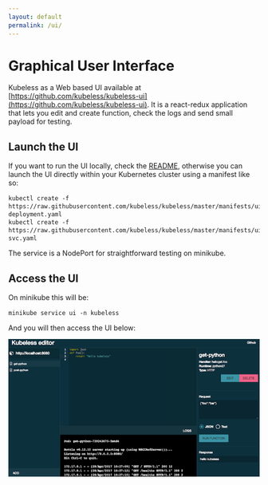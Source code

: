 ```yaml
---
layout: default
permalink: /ui/
---
```


# Graphical User Interface

Kubeless as a Web based UI available at [https://github.com/kubeless/kubeless-ui](https://github.com/kubeless/kubeless-ui). It is a react-redux application that lets you edit and create function, check the logs and send small payload for testing.


## Launch the UI

If you want to run the UI locally, check the [README](https://github.com/kubeless/kubeless-ui/blob/master/README.md), otherwise you can launch the UI directly within your Kubernetes cluster using a manifest like so:

```
kubectl create -f https://raw.githubusercontent.com/kubeless/kubeless/master/manifests/ui/ui-deployment.yaml
kubectl create -f https://raw.githubusercontent.com/kubeless/kubeless/master/manifests/ui/ui-svc.yaml
```

The service is a NodePort for straightforward testing on minikube.

## Access the UI

On minikube this will be:

```
minikube service ui -n kubeless
```

And you will then access the UI below:

<img src="/img/kubeless-ui.png">
